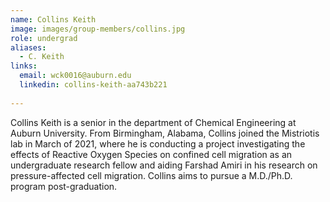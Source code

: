 ```yaml
---
name: Collins Keith
image: images/group-members/collins.jpg
role: undergrad
aliases:
  - C. Keith
links:
  email: wck0016@auburn.edu
  linkedin: collins-keith-aa743b221
  
---
```


Collins Keith is a senior in the department of Chemical Engineering at Auburn University. From Birmingham, Alabama, Collins joined the Mistriotis lab in March of 2021, where he is conducting a project investigating the effects of Reactive Oxygen Species on confined cell migration as an undergraduate research fellow and aiding Farshad Amiri in his research on pressure-affected cell migration. Collins aims to pursue a M.D./Ph.D. program post-graduation.
